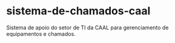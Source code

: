 # sistema-de-chamados-caal
Sistema de apoio do setor de TI da CAAL para gerenciamento de equipamentos e chamados.
